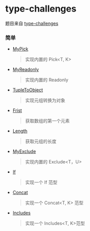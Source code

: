 # type-challenges

题目来自
[type-challenges](https://github.com/type-challenges/type-challenges/blob/master/README.zh-CN.md)

### 简单

- [MyPick](https://github.com/zhousibao/typeScript/blob/master/src/study/MyPick.ts)

  > 实现内置的 Pick<T, K>

- [MyReadonly](https://github.com/zhousibao/typeScript/blob/master/src/study/MyReadonly.ts)

  > 实现内置的 Readonly<T>

- [TupleToObject](https://github.com/zhousibao/typeScript/blob/master/src/study/TupleToObject.ts)

  > 实现元组转换为对象

- [Frist](https://github.com/zhousibao/typeScript/blob/master/src/study/First.ts)

  > 获取数组的第一个元素

- [Length](https://github.com/zhousibao/typeScript/blob/master/src/study/Length.ts)

  > 获取元组的长度

- [MyExclude](https://github.com/zhousibao/typeScript/blob/master/src/study/MyExclude.ts)

  > 实现内置的 Exclude<T，U>

- [If](https://github.com/zhousibao/typeScript/blob/master/src/study/If.ts)

  > 实现一个 If 范型

- [Concat](https://github.com/zhousibao/typeScript/blob/master/src/study/Concat.ts)

  > 实现一个 Concat<T, K> 范型

- [Includes](https://github.com/zhousibao/typeScript/blob/master/src/study/Includes.ts)

  > 实现一个 Includes<T, K>范型
